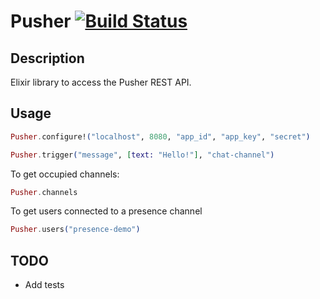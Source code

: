# Pusher [![Build Status](https://travis-ci.org/edgurgel/pusher.png?branch=master)](https://travis-ci.org/edgurgel/pusher)

## Description

Elixir library to access the Pusher REST API.

## Usage

```elixir
Pusher.configure!("localhost", 8080, "app_id", "app_key", "secret")
```

```elixir
Pusher.trigger("message", [text: "Hello!"], "chat-channel")
```

To get occupied channels:

```elixir
Pusher.channels
```

To get users connected to a presence channel

```elixir
Pusher.users("presence-demo")
```

## TODO

* Add tests
